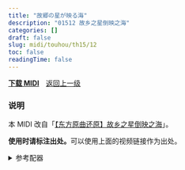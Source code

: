 ```yaml
---
title: "故郷の星が映る海"
description: "01512 故乡之星倒映之海"
categories: []
draft: false
slug: midi/touhou/th15/12
toc: false
readingTime: false
---
```


**[下载 MIDI](https://midi.strmnl.top/touhou/th15/th15_12.mid)**　[返回上一级](javascript:history.back(-1))

### 说明

本 MIDI 改自「[【东方原曲还原】故乡之星倒映之海](https://www.bilibili.com/video/BV1K8411b7tu)」。

<b>使用时请标注出处。</b>可以使用上面的视频链接作为出处。

<details>

<summary>参考配器</summary>

通道　|音源　　　　　　　　　　|预设　　　　　　　　　|备注　　　　　　　　　　　　
-------|----|----|----
1|Retrologue|Pristine Bell|
2|STUDIO Canvas SD-90|St.Strings|
3|STUDIO Canvas SD-90|Celtic Ens|
4|Trilian|TR-Juno Phat Philter|并不是 Noctavia Bass Station
5|Trilian|Violent 101|将 MIDI 中的断音改为连续的长音可自动演奏琶音
10|Groove Agent 4/5|Dam Hard|
---|Edirol SD-90|Flute vib|MIDI 中遗漏了，应该是叠在 Celtic Ens 上的
---|音・辞典 VOL.3|砂浜で波が砕ける|A3_05042.wav，可能做了裁剪和变速变调

</details>